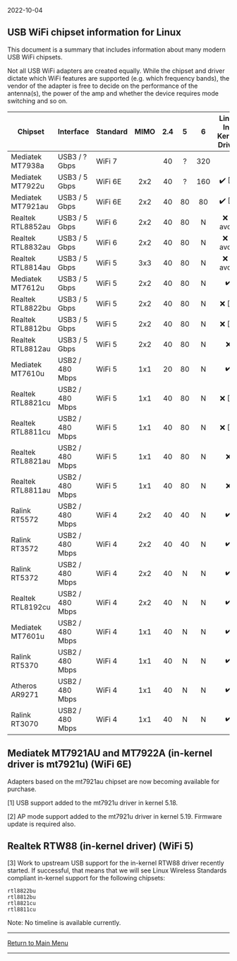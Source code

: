 2022-10-04

## USB WiFi chipset information for Linux

This document is a summary that includes information about many modern USB WiFi chipsets.

Not all USB WiFi adapters are created equally.  While the chipset and driver
dictate which WiFi features are supported (e.g. which frequency bands), the
vendor of the adapter is free to decide on the performance of the antenna(s),
the power of the amp and whether the device requires mode switching and so on.

Chipset           | Interface       | Standard | MIMO | 2.4 | 5   | 6   | Linux<br>In-Kernel<br>Driver | AP Mode          | Monitor Mode     |
------------------|-----------------|----------|:----:|:---:|:---:|:---:|:----------------------------:|:----------------:|:----------------:|
Mediatek MT7938a  | USB3 / ? Gbps   | WiFi 7   |      |  40 |   ? | 320 |                              |                  |                  |
Mediatek MT7922u  | USB3 / 5 Gbps   | WiFi 6E  | 2x2  |  40 |   ? | 160 |:heavy_check_mark: [1]        |:heavy_check_mark: [2]|:heavy_check_mark:|
Mediatek MT7921au | USB3 / 5 Gbps   | WiFi 6E  | 2x2  |  40 |  80 |  80 |:heavy_check_mark: [1]        |:heavy_check_mark: [2]|:heavy_check_mark:|
Realtek RTL8852au | USB3 / 5 Gbps   | WiFi 6   | 2x2  |  40 |  80 |  N  |:x: - avoid                   | bad driver       | bad driver       |
Realtek RTL8832au | USB3 / 5 Gbps   | WiFi 6   | 2x2  |  40 |  80 |  N  |:x: - avoid                   | bad driver       | bad driver       |
Realtek RTL8814au | USB3 / 5 Gbps   | WiFi 5   | 3x3  |  40 |  80 |  N  |:x: - avoid                   | old driver       | old driver       |
Mediatek MT7612u  | USB3 / 5 Gbps   | WiFi 5   | 2x2  |  40 |  80 |  N  |:heavy_check_mark:            |:heavy_check_mark:|:heavy_check_mark:|
Realtek RTL8822bu | USB3 / 5 Gbps   | WiFi 5   | 2x2  |  40 |  80 |  N  |:x: [3]                       |:heavy_check_mark:|:heavy_check_mark:|
Realtek RTL8812bu | USB3 / 5 Gbps   | WiFi 5   | 2x2  |  40 |  80 |  N  |:x: [3]                       |:heavy_check_mark:|:heavy_check_mark:|
Realtek RTL8812au | USB3 / 5 Gbps   | WiFi 5   | 2x2  |  40 |  80 |  N  |:x:                           |:heavy_check_mark:|:heavy_check_mark:|
Mediatek MT7610u  | USB2 / 480 Mbps | WiFi 5   | 1x1  |  20 |  80 |  N  |:heavy_check_mark:            |:heavy_check_mark:|:heavy_check_mark:|
Realtek RTL8821cu | USB2 / 480 Mbps | WiFi 5   | 1x1  |  40 |  80 |  N  |:x: [3]                       |:heavy_check_mark:|:heavy_check_mark:|
Realtek RTL8811cu | USB2 / 480 Mbps | WiFi 5   | 1x1  |  40 |  80 |  N  |:x: [3]                       |:heavy_check_mark:|:heavy_check_mark:|
Realtek RTL8821au | USB2 / 480 Mbps | WiFi 5   | 1x1  |  40 |  80 |  N  |:x:                           |:heavy_check_mark:|:heavy_check_mark:|
Realtek RTL8811au | USB2 / 480 Mbps | WiFi 5   | 1x1  |  40 |  80 |  N  |:x:                           |:heavy_check_mark:|:heavy_check_mark:|
Ralink RT5572     | USB2 / 480 Mbps | WiFi 4   | 2x2  |  40 |  40 |  N  |:heavy_check_mark:            |:heavy_check_mark:|:heavy_check_mark:|
Ralink RT3572     | USB2 / 480 Mbps | WiFi 4   | 2x2  |  40 |  40 |  N  |:heavy_check_mark:            |:heavy_check_mark:|:heavy_check_mark:|
Ralink RT5372     | USB2 / 480 Mbps | WiFi 4   | 2x2  |  40 |  N  |  N  |:heavy_check_mark:            |:heavy_check_mark:|:heavy_check_mark:|
Realtek RTL8192cu | USB2 / 480 Mbps | WiFi 4   | 2x2  |  40 |  N  |  N  |:heavy_check_mark:            |:heavy_check_mark:|:heavy_check_mark:|
Mediatek MT7601u  | USB2 / 480 Mbps | WiFi 4   | 1x1  |  40 |  N  |  N  |:heavy_check_mark:            |:x:               | limited          |
Ralink RT5370     | USB2 / 480 Mbps | WiFi 4   | 1x1  |  40 |  N  |  N  |:heavy_check_mark:            |:heavy_check_mark:|:heavy_check_mark:|
Atheros AR9271    | USB2 / 480 Mbps | WiFi 4   | 1x1  |  40 |  N  |  N  |:heavy_check_mark:            |:heavy_check_mark:|:heavy_check_mark:|
Ralink RT3070     | USB2 / 480 Mbps | WiFi 4   | 1x1  |  40 |  N  |  N  |:heavy_check_mark:            |:heavy_check_mark:|:heavy_check_mark:|

## Mediatek MT7921AU and MT7922A (in-kernel driver is mt7921u) (WiFi 6E)

Adapters based on the mt7921au chipset are now becoming available for purchase.

[1] USB support added to the mt7921u driver in kernel 5.18.

[2] AP mode support added to the mt7921u driver in kernel 5.19. Firmware update is required also.

## Realtek RTW88 (in-kernel driver) (WiFi 5)

[3] Work to upstream USB support for the in-kernel RTW88 driver recently started. If successful, that means
that we will see Linux Wireless Standards compliant in-kernel support for the following chipsets:

```
rtl8822bu
rtl8812bu
rtl8821cu
rtl8811cu
```

Note: No timeline is available currently.

-----

[Return to Main Menu](https://github.com/morrownr/USB-WiFi)

-----


